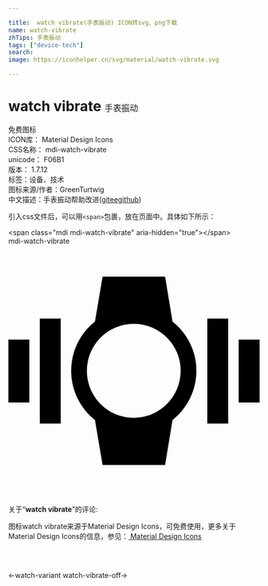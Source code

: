 ```yaml
---

title:  watch vibrate(手表振动) ICON转svg、png下载
name: watch-vibrate
zhTips: 手表振动
tags: ["device-tech"]
search: 
image: https://iconhelper.cn/svg/material/watch-vibrate.svg

---
```


# watch vibrate  <small style="font-size: 60%;font-weight: 100">手表振动</small>


<div class="detail-page">
<p>
<span><span class="badge-success badge">免费图标</span> </span>
<br/>
<span>
ICON库：
<span class="badge-secondary badge">Material Design Icons</span> 
</span>
<br/>
<span>
CSS名称：
<span class="badge-secondary badge">mdi-watch-vibrate</span> 
</span>
<br/>
<span>
unicode：
<span class="badge-secondary badge">F06B1</span> 
<copy-btn content='F06B1' btn-title=""></copy-btn>
<copy-btn :content='String.fromCodePoint(parseInt("F06B1", 16))' btn-title="复制U"></copy-btn>
</span>
<br/>
<span>
版本：
<span class="badge-secondary badge">1.7.12</span> 
</span><br/><span>标签：<span class="badge-light badge"><router-link to="/tags/device-tech.html">设备、技术</router-link></span></span>
<br/>
<span>图标来源/作者：<span class="badge-light badge">GreenTurtwig</span></span> 
<br/>
<span class="zh-detail">中文描述：<span class="badge-primary badge">手表振动</span><span class="help-link"><span>帮助改进</span>(<a href="https://gitee.com/liuwave/icon-helper/edit/master/json/material/watch-vibrate.json" target="_blank" rel="noopener noreferrer">gitee</a><a href="https://github.com/liuwave/icon-helper/edit/master/json/material/watch-vibrate.json" target="_blank" rel="noopener noreferrer">github</a></span>)</span><br/>
</p>
</div>
<div class="alert alert-dark">
  <i class="mdi mdi-watch-vibrate mdi-48px"></i>
  <i class="mdi mdi-watch-vibrate mdi-36px"></i>
  <i class="mdi mdi-watch-vibrate mdi-24px"></i>
  <i class="mdi mdi-watch-vibrate mdi-18px"></i>
</div>
<div>
  <p>引入css文件后，可以用<code>&lt;span&gt;</code>包裹，放在页面中。具体如下所示：    
  </p>
  <div class="alert alert-primary" style="font-size: 14px">
    &lt;span class="mdi mdi-watch-vibrate" aria-hidden="true"&gt;&lt;/span&gt;
    <copy-btn content='<span class="mdi mdi-watch-vibrate" aria-hidden="true"></span>'></copy-btn>
  </div>
  <div class="alert alert-secondary">
    <i class="mdi mdi-watch-vibrate"
    style="font-size: 24px"
    aria-hidden="true"></i> mdi-watch-vibrate
    <copy-btn content="mdi-watch-vibrate" btn-title="复制图标名称"></copy-btn>
  </div>
</div>
<div id="svg" class="svg-wrap">
<svg xmlns="http://www.w3.org/2000/svg" viewBox="0 0 24 24"><path d="M3,17V7H5V17H3M19,17V7H21V17H19M22,9H24V15H22V9M0,15V9H2V15H0M17.96,11.97C17.96,13.87 17.07,15.57 15.68,16.67L14.97,20.95H9L8.27,16.67C6.88,15.57 6,13.87 6,11.97C6,10.07 6.88,8.37 8.27,7.28L9,3H14.97L15.68,7.28C17.07,8.37 17.96,10.07 17.96,11.97M7.5,11.97C7.5,14.45 9.5,16.46 11.97,16.46A4.5,4.5 0 0,0 16.46,11.97C16.46,9.5 14.45,7.5 11.97,7.5A4.47,4.47 0 0,0 7.5,11.97Z" /></svg>
</div>
<detail full-name='mdi-watch-vibrate'></detail>
<div class="icon-detail__container">
<p>关于“<b>watch vibrate</b>”的评论:</p>
</div>
<Vssue title="关于“watch vibrate”的评论" />    
<div><p>图标watch vibrate来源于Material Design Icons，可免费使用，更多关于 Material Design Icons的信息，参见：<a target="_blank" href="https://iconhelper.cn/material.html"> Material Design Icons</a>
</p></div>

<div style="padding:2rem 0 " class="page-nav"><p class="inner"><span class="prev">←<router-link to="/icon/watch-variant.html">watch-variant</router-link></span> <span class="next"><router-link to="/icon/watch-vibrate-off.html">watch-vibrate-off</router-link>→</span></p></div>

